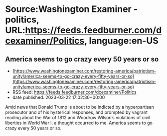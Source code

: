 # Source:Washington Examiner - politics, URL:https://feeds.feedburner.com/dcexaminer/Politics, language:en-US

## America seems to go crazy every 50 years or so
 - [https://www.washingtonexaminer.com/restoring-america/patriotism-unity/america-seems-to-go-crazy-every-fifty-years-or-so](https://www.washingtonexaminer.com/restoring-america/patriotism-unity/america-seems-to-go-crazy-every-fifty-years-or-so)
 - RSS feed: https://feeds.feedburner.com/dcexaminer/Politics
 - date published: 2023-03-22 17:02:30+00:00

Amid news that Donald Trump is about to be indicted by a hyperpartisan prosecutor and of his hysterical responses, and prompted by vagrant reading about the War of 1812 and Woodrow Wilson’s violations of civil liberties in World War I, a thought occurred to me. America seems to go crazy every 50 years or so.

